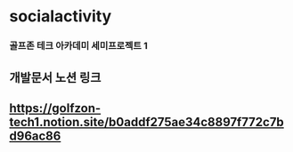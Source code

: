 # socialactivity
 ### 골프존 테크 아카데미 세미프로젝트 1
## 개발문서 노션 링크
## https://golfzon-tech1.notion.site/b0addf275ae34c8897f772c7bd96ac86
